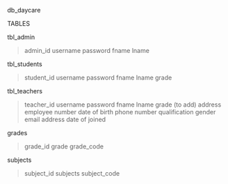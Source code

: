 db_daycare

TABLES

tbl_admin
>admin_id
>username
>password
>fname
>lname

tbl_students
>student_id
>username
>password
>fname
>lname
>grade

tbl_teachers
>teacher_id
>username
>password
>fname
>lname
>grade
(to add) 
>address 
>employee number
>date of birth 
>phone number 
>qualification 
>gender 
>email address
>date of joined


grades
>grade_id
>grade
>grade_code

subjects
>subject_id
>subjects
>subject_code
